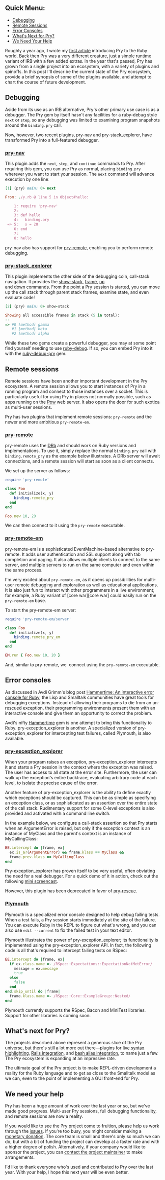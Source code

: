 ## Quick Menu:

* [Debugging](#debugging)
* [Remote Sessions](#remote)
* [Error Consoles](#consoles)
* [What's Next for Pry?](#next)
* [We Need Your Help](#help)

Roughly a year ago, I wrote my [first article][first article] introducing Pry to
the Ruby world. Back then Pry was a very different creature, just a simple
runtime variant of IRB with a few added extras. In the year that's passed, Pry
has grown from a single project into an ecosystem, with a variety of plugins and
spinoffs. In this post I'll describe the current state of the Pry ecosystem,
provide a brief synopsis of some of the plugins available, and attempt to chart
the course of future development.

<a name="debugging"></a>
## Debugging

Aside from its use as an IRB alternative, Pry's other primary use case is as a
debugger. The Pry gem by itself hasn't any facilities for a ruby-debug style
`next` or `step`, so any debugging was limited to examining program snapshots
around the `binding.pry` call.

Now, however, two recent plugins, pry-nav and pry-stack_explorer, have
transformed Pry into a full-featured debugger.

### [pry-nav][pry-nav]

This plugin adds the `next`, `step`, and `continue` commands to Pry. After
requiring this gem, you can use Pry as normal, placing `binding.pry`
wherever you want to start your session. The `next` command will advance execution
by one line:

```ruby
[1] (pry) main: 0> next

From: ./y.rb @ line 5 in Object#hello:

    1: require 'pry-nav'
    2:
    3: def hello
    4:   binding.pry
 => 5:   x = 20
    6: end
    7:
    8: hello
```

pry-nav also has support for [pry-remote][pry-remote], enabling you to perform
remote debugging.

### [pry-stack_explorer][pry-stack_explorer]

This plugin implements the other side of the debugging coin, call-stack
navigation. It provides the [show-stack][show-stack], [frame][frame], [up][up]
and [down][down] commands. From the point a Pry session is started, you can move
up the call stack through parent stack frames, examine state, and even evaluate
code!

```ruby
[2] (pry) main: 0> show-stack

Showing all accessible frames in stack (5 in total):
--
=> #0 [method] gamma
   #1 [method] beta
   #2 [method] alpha
```

While these two gems create a powerful debugger, you may at some point find
yourself needing to use [ruby-debug][ruby-debug].  If so, you can embed Pry into
it with the [ruby-debug-pry][ruby-debug-pry] gem.

<a name="remote"></a>
## Remote sessions

Remote sessions have been another important development in the Pry ecosystem. A
remote session allows you to start instances of Pry in a running program and
connect to those instances over a socket. This is particularly useful for using
Pry in places not normally possible, such as apps running on the [Pow][pow] web
server. It also opens the door for such exotica as multi-user sessions.

Pry has two plugins that implement remote sessions: `pry-remote` and the newer
and more ambitious `pry-remote-em`.

### [pry-remote][pry-remote]

pry-remote uses the [DRb][drb] and should work on Ruby versions and
implementations. To use it, simply replace the normal `binding.pry` call with
`binding.remote_pry` as the example below illustrates. A DRb server will await
connections, and a remote session will start as soon as a client connects.

We set up the server as follows:

```ruby
require 'pry-remote'

class Foo
  def initialize(x, y)
    binding.remote_pry
  end
end

Foo.new 10, 20
```

We can then connect to it using the `pry-remote` executable.

### [pry-remote-em][pry-remote-em]

pry-remote-em is a sophisticated EventMachine-based alternative to
pry-remote. It adds user authentication and SSL support along with tab
completion and paging. It also allows multiple clients to connect to the same
server, and multiple servers to run on the same computer and even within the
same process.

I'm very excited about `pry-remote-em`, as it opens up possibilities for
multi-user remote debugging and exploration as well as educational applications.
It is also just fun to interact with other programmers in a live environment;
for example, a Ruby variant of [core war][core war] could easily run on the
`pry-remote-em` base.

To start the pry-remote-em server:

```ruby
require 'pry-remote-em/server'

class Foo
  def initialize(x, y)
    binding.remote_pry_em
  end
end

EM.run { Foo.new 10, 20 }
```

And, similar to pry-remote, we  connect using the `pry-remote-em` executable.

<a name="consoles"></a>
## Error consoles

As discussed in Avdi Grimm's blog post [Hammertime: An interactive error console
for Ruby][hammer time], the Lisp and Smalltalk communities have great tools for
debugging exceptions. Instead of allowing their programs to die from an
un-rescued exception, their programming environments present them with an
interactive console and give them an opportunity to correct the problem.

Avdi's nifty [Hammertime][hammer time gh] gem is one attempt to bring this
functionality to Ruby. pry-exception_explorer is another. A specialized version
of pry-exception_explorer for intercepting test failures, called Plymouth, is
also available.

### [pry-exception_explorer][pry-exception_explorer]

When your program raises an exception, pry-exception_explorer intercepts it and
starts a Pry session in the context where the exception was raised. The user has
access to all state at the error site. Furthermore, the user can walk up the
exception's entire backtrace, evaluating arbitrary code at each level, to
isolate the precise cause of the error.

Another feature of pry-exception_explorer is the ability to define exactly which
exceptions should be captured. This can be as simple as specifying an exception
class, or as sophisticated as an assertion over the entire state of the call
stack. Rudimentary support for some C-level exceptions is also provided and
activated with a command line switch.

In the example below, we configure a call-stack assertion so that Pry starts
when an ArgumentError is raised, but only if the exception context is an
instance of MyClass and the parent's context is an instance of MyCallingClass:

```ruby
EE.intercept do |frame, ex|
  ex.is_a?(ArgumentError) && frame.klass == MyClass &&
  frame.prev.klass == MyCallingClass
end
```

Pry-exception_explorer has proven itself to be very useful, often obviating the
need for a real debugger. For a quick demo of it in action, check out the
following [mini screencast][mini screencast].

However, this plugin has been deprecated in favor of
<a href="https://github.com/ConradIrwin/pry-rescue">pry-rescue</a>.

### [Plymouth][plymouth]

Plymouth is a specialized error console designed to help debug failing tests.
When a test fails, a Pry session starts immediately at the site of the failure.
You can execute Ruby in the REPL to figure out what's wrong, and you can also
use `edit --current` to fix the failed test in your text editor.

Plymouth illustrates the power of pry-exception_explorer; its functionality is
implemented using the pry-exception_explorer API. In fact, the following code is
all that's required to intercept failing tests on RSpec:

```ruby
EE.intercept do |frame, ex|
  if ex.class.name =~ /RSpec::Expectations::ExpectationNotMetError/
    message = ex.message
    true
  else
    false
  end
end.skip_until do |frame|
  frame.klass.name =~ /RSpec::Core::ExampleGroup::Nested/
end
```
Plymouth currently supports the RSpec, Bacon and MiniTest libraries.  Support
for other libraries is coming soon.

<a name="next"></a>
## What's next for Pry?

The projects described above represent a generous slice of the Pry universe, but
there's still a lot more out there—plugins for [live syntax
highlighting][coolline], [Rails integration][pry-rails], and [bash alias
integration][bash alias], to name just a few. The Pry ecosystem is expanding at
an impressive rate.

The ultimate goal of the Pry project is to make REPL-driven development a
reality for the Ruby language and to get as close to the Smalltalk model as we
can, even to the point of implementing a GUI front-end for Pry.

<a name="help"></a>
## We need your help

Pry has been a huge amount of work over the last year or so, but we've made
good progress. Multi-user Pry sessions, full debugging functionality, and
remote sessions are now a reality.

If you would like to see the Pry project come to fruition, please help us work
through the [issues][issues]. If you're too busy, you might consider making a
[monetary donation][pledgie]. The core team is small and there's only so much we
can do, but with a bit of funding the project can develop at a faster rate and
with a higher degree of polish.  Alternatively, if your company would like to
sponsor the project, you can [contact the project maintainer][big boss] to make
arrangements.

I'd like to thank everyone who's used and contributed to Pry over the last year.
With your help, I hope this next year will be even better.

[first article]: http://banisterfiend.wordpress.com/2011/01/27/turning-irb-on-its-head-with-pry
[pry-nav]: https://github.com/nixme/pry-nav
[pry-remote]: https://github.com/mon-ouie/pry-remote
[pry-stack_explorer]: https://github.com/pry/pry-stack_explorer
[show-stack]: https://gist.github.com/ed0cd3c299ddbd912e6d
[frame]: https://gist.github.com/ed0cd3c299ddbd912e6d
[up]: https://gist.github.com/56275912f7e51a7dbb9a
[down]: https://gist.github.com/56275912f7e51a7dbb9a
[ruby-debug]: https://github.com/mark-moseley/ruby-debug
[ruby-debug-pry]: https://github.com/AndrewO/ruby-debug-pry
[pow]: http://pow.cx/
[drb]: http://www.ruby-doc.org/stdlib-2.1.0/libdoc/drb/rdoc/DRb.html
[pry-remote-em]: https://github.com/simulacre/pry-remote-em
[core-war]: http://en.wikipedia.org/wiki/Core_War
[hammer time]: http://avdi.org/devblog/2010/01/18/hammertime/
[hammer time gh]: https://github.com/avdi/hammertime
[pry-exception_explorer]: https://github.com/pry/pry-exception_explorer
[mini screencast]: http://vimeo.com/36061298
[plymouth]: http://github.com/banister/plymouth
[coolline]: https://github.com/pry/pry-coolline
[pry-rails]: https://github.com/rweng/pry-rails
[bash alias]: https://github.com/envygeeks/pry-vterm_aliases
[issues]: http://github.com/pry/pry/issues
[pledgie]: http://www.pledgie.com/campaigns/15899
[big boss]: https://github.com/banister